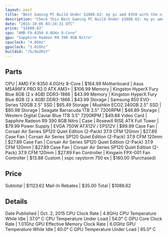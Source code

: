 ```yaml
---
layout: post
title: "Best Gaming PC Build Under $1088.62: my pc amd 8350 with the nitro r9 390 backplat edition "
description: "Check this Best Gaming PC Build Under $1088.62: my pc amd 8350 with the nitro r9 390 backplat edition . CPU: AMD FX-8350 4.0GHz 8-Core, Motherboard: Asus M5A99FX PRO R2.0 "
date: "2015-10-05 03:24:31 UTC"
price: "$1088.62"
cpu: "AMD FX-8350 4.0GHz 8-Core"
gpu: "Sapphire Radeon R9 390 8GB Nitro"
cpuclock: "4.8GHz"
gpuclock: "1.01Ghz"
buildid: "/b/dw2RsY"
---
```


## Parts

CPU | AMD FX-8350 4.0GHz 8-Core | $164.99
Motherboard | Asus M5A99FX PRO R2.0 ATX AM3+ | $106.99
Memory | Kingston HyperX Fury Blue 8GB (2 x 4GB) DDR3-1866 | $43.99
Memory | Kingston HyperX Fury Blue 8GB (2 x 4GB) DDR3-1866 | $43.99
Storage | Samsung 850 EVO-Series 120GB 2.5" SSD | $65.49
Storage | Mushkin ECO2 240GB 2.5" SSD | $80.98
Storage | Seagate Barracuda 1TB 3.5" 7200RPM | $46.89
Storage | Western Digital Caviar Blue 1TB 3.5" 7200RPM | $49.88
Video Card | Sapphire Radeon R9 390 8GB Nitro | 
Case | Rosewill RISE ATX Full Tower | $79.99
Power Supply | EVGA 750W ATX12V / EPS12V | $99.99
Case Fan | Corsair Air Series SP120 Quiet Edition (2-Pack) 37.9 CFM 120mm | $27.89
Case Fan | Corsair Air Series SP120 Quiet Edition (2-Pack) 37.9 CFM 120mm | $27.89
Case Fan | Corsair Air Series SP120 Quiet Edition (2-Pack) 37.9 CFM 120mm | $27.89
Case Fan | Corsair Air Series SP120 Quiet Edition (2-Pack) 37.9 CFM 120mm | $27.89
Fan Controller | Kingwin FPX-001 Fan Controller | $13.88
Custom | xspc raystorm 750 ex | $180.00 (Purchased)

## Price

Subtotal | $1123.62
Mail-In Rebates | $35.00
Total | $1088.62

## Details

Date Published | Oct. 2, 2015
CPU Clock Rate | 4.8GHz
CPU Temperature While Idle | 37.0° C
CPU Temperature Under Load | 54.0° C
GPU Core Clock Rate | 1.01Ghz
GPU Effective Memory Clock Rate | 6.0GHz
GPU Temperature While Idle | 40.0° C
GPU Temperature Under Load | 65.0° C